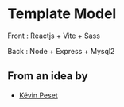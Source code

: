 # Template Model

Front : Reactjs + Vite + Sass

Back : Node + Express + Mysql2

## From an idea by

- [Kévin Peset](https://github.com/kpeset)
